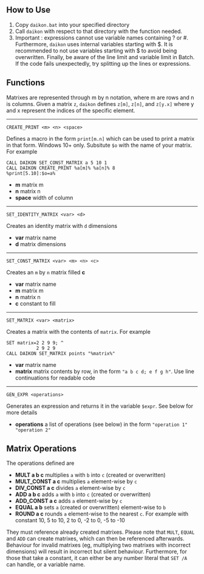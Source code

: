 ## How to Use

1. Copy ```daikon.bat``` into your specified directory
2. Call ```daikon``` with respect to that directory with the function needed.
3. Important : expressions cannot use variable names containing ? or #. Furthermore, ```daikon``` uses internal variables starting with $. It is recommended to not use variables starting with $ to avoid being overwritten. Finally, be aware of the line limit and variable limit in Batch. If the code fails unexpectedly, try splitting up the lines or expressions.

## Functions

Matrixes are represented through m by n notation, where m are rows and n is columns. Given a matrix `z`, ```daikon``` defines ```z[m]```, ```z[n]```, and ```z[y.x]``` where y and x represent the indices of the specific element.

---

```
CREATE_PRINT <m> <n> <space>
```

Defines a macro in the form ```print[m.n]``` which can be used to print a matrix in that form. Windows 10+ only. Subsitute ```$o``` with the name of your matrix. For example

```Batch
CALL DAIKON SET_CONST_MATRIX a 5 10 1
CALL DAIKON CREATE_PRINT %a[m]% %a[n]% 8
%print[5.10]:$o=a%
```

* **m** matrix m
* **n** matrix n
* **space** width of column

---

```
SET_IDENTITY_MATRIX <var> <d>
```

Creates an identity matrix with ```d``` dimensions

* **var** matrix name
* **d** matrix dimensions

---

```
SET_CONST_MATRIX <var> <m> <n> <c>
```

Creates an ```m``` by ```n``` matrix filled **c**

* **var** matrix name
* **m** matrix m
* **n** matrix n
* **c** constant to fill

---

```
SET_MATRIX <var> <matrix>
```

Creates a matrix with the contents of ```matrix```. For example

```Batch
SET matrix=2 2 9 9; ^
           2 9 2 9
CALL DAIKON SET_MATRIX points "%matrix%"
```

* **var** matrix name
* **matrix** matrix contents by row, in the form ```"a b c d; e f g h"```. Use line continuations for readable code

---

```
GEN_EXPR <operations>
```

Generates an expression and returns it in the variable ```$expr```. See below for more details

* **operations** a list of operations (see below) in the form ```"operation 1" "operation 2"```

## Matrix Operations

The operations defined are

* **MULT a b c** multiplies ```a``` with ```b``` into ```c``` (created or overwritten)
* **MULT_CONST a c** multiplies ```a``` element-wise by ```c```
* **DIV_CONST a c** divides ```a``` element-wise by ```c```
* **ADD a b c** adds ```a``` with ```b``` into ```c``` (created or overwritten)
* **ADD_CONST a c** adds ```a``` element-wise by ```c```
* **EQUAL a b** sets ```a``` (created or overwritten) element-wise to ```b``` 
* **ROUND a c** rounds ```a``` element-wise to the nearest ```c```. For example with constant 10, 5 to 10, 2 to 0, -2 to 0, -5 to -10

They must reference already created matrixes. Please note that ```MULT```, ```EQUAL``` and ```ADD``` can create matrixes, which can then be referenced afterwards. Behaviour for invalid matrixes (eg, multiplying two matrixes with incorrect dimensions) will result in incorrect but silent behaviour. Furthermore, for those that take a constant, it can either be any number literal that ```SET /A``` can handle, or a variable name.

